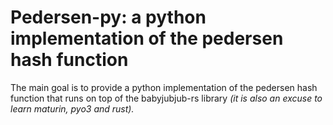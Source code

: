 # Pedersen-py: a python implementation of the pedersen hash function

The main goal is to provide a python implementation of the pedersen hash function that runs on top of the babyjubjub-rs library _(it is also an excuse to learn maturin, pyo3 and rust)._